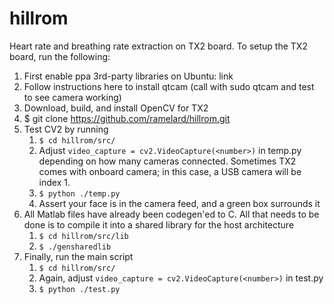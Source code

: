# hillrom

Heart rate and breathing rate extraction on TX2 board. To setup the TX2 board, run the following:

1. First enable ppa 3rd-party libraries on Ubuntu: link
2. Follow instructions here to install qtcam (​​​​call with sudo qtcam and test to see camera working)
3. Download, build, and install OpenCV for TX2
4. $ git clone https://github.com/ramelard/hillrom.git
5. Test CV2 by running
    1. `$ cd hillrom/src/`
    2. Adjust `video_capture = cv2.VideoCapture(<number>)` in temp.py depending on how many cameras connected. Sometimes TX2 comes with onboard camera; in this case, a USB camera will be index 1.
    3. `$ python ./temp.py`
    4. Assert your face is in the camera feed, and a green box surrounds it
6. All Matlab files have already been codegen'ed to C. All that needs to be done is to compile it into a shared library for the host architecture
    1. `$ cd hillrom/src/lib`
    2. `$ ./gensharedlib`
7. Finally, run the main script
    1. `$ cd hillrom/src/`
    2. Again, adjust `video_capture = cv2.VideoCapture(<number>)` in test.py
    3. `$ python ./test.py`

